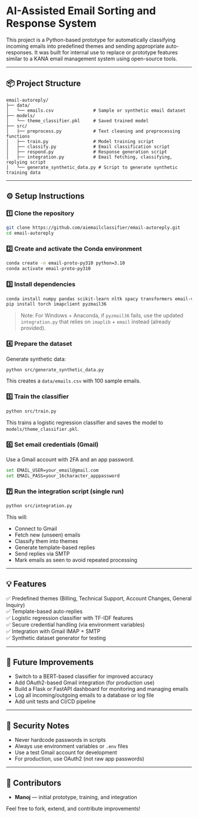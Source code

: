 # AI-Assisted Email Sorting and Response System

This project is a Python-based prototype for automatically classifying incoming emails into predefined themes and sending appropriate auto-responses. It was built for internal use to replace or prototype features similar to a KANA email management system using open-source tools.

---

## 📦 Project Structure
```
email-autoreply/
├── data/
│   └── emails.csv               # Sample or synthetic email dataset
├── models/
│   └── theme_classifier.pkl     # Saved trained model
├── src/
│   ├── preprocess.py            # Text cleaning and preprocessing functions
│   ├── train.py                 # Model training script
│   ├── classify.py              # Email classification script
│   ├── respond.py               # Response generation script
│   ├── integration.py           # Email fetching, classifying, replying script
│   └── generate_synthetic_data.py # Script to generate synthetic training data
```

---

## ⚙ Setup Instructions

### 1️⃣ Clone the repository
```bash
git clone https://github.com/aiemailclassifier/email-autoreply.git
cd email-autoreply
```

### 2️⃣ Create and activate the Conda environment
```bash
conda create -n email-proto-py310 python=3.10
conda activate email-proto-py310
```

### 3️⃣ Install dependencies
```bash
conda install numpy pandas scikit-learn nltk spacy transformers email-validator pip
pip install torch imapclient pyzmail36
```

> Note: For Windows + Anaconda, if `pyzmail36` fails, use the updated `integration.py` that relies on `imaplib` + `email` instead (already provided).

### 4️⃣ Prepare the dataset
Generate synthetic data:
```bash
python src/generate_synthetic_data.py
```
This creates a `data/emails.csv` with 100 sample emails.

### 5️⃣ Train the classifier
```bash
python src/train.py
```
This trains a logistic regression classifier and saves the model to `models/theme_classifier.pkl`.

### 6️⃣ Set email credentials (Gmail)
Use a Gmail account with 2FA and an app password.
```bash
set EMAIL_USER=your_email@gmail.com
set EMAIL_PASS=your_16character_apppassword
```

### 7️⃣ Run the integration script (single run)
```bash
python src/integration.py
```
This will:
- Connect to Gmail
- Fetch new (unseen) emails
- Classify them into themes
- Generate template-based replies
- Send replies via SMTP
- Mark emails as seen to avoid repeated processing

---

## 💡 Features
✅ Predefined themes (Billing, Technical Support, Account Changes, General Inquiry)  
✅ Template-based auto-replies  
✅ Logistic regression classifier with TF-IDF features  
✅ Secure credential handling (via environment variables)  
✅ Integration with Gmail IMAP + SMTP  
✅ Synthetic dataset generator for testing

---

## 🚀 Future Improvements
- Switch to a BERT-based classifier for improved accuracy
- Add OAuth2-based Gmail integration (for production use)
- Build a Flask or FastAPI dashboard for monitoring and managing emails
- Log all incoming/outgoing emails to a database or log file
- Add unit tests and CI/CD pipeline

---

## 🔐 Security Notes
- Never hardcode passwords in scripts
- Always use environment variables or `.env` files
- Use a test Gmail account for development
- For production, use OAuth2 (not raw app passwords)

---

## 🙌 Contributors
- **Manoj** — initial prototype, training, and integration

Feel free to fork, extend, and contribute improvements!
